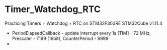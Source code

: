 # Timer_Watchdog_RTC
Practicing Timers + Watchdog + RTC on STM32F303RE STM32Cube v1.11.4

- PeriodElapsedCallback - update interrupt every 1s (TIM1 - 72 MHz, Prescaler - 7199 (16bit), CounterPeriod - 9999
- 

